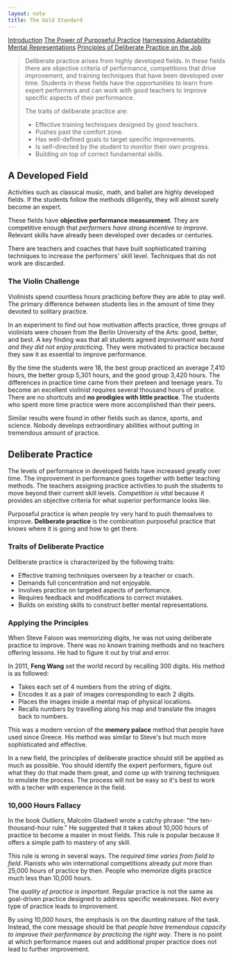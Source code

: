 ```yaml
---
layout: note
title: The Gold Standard
---
```


[Introduction](0-introduction.html)
[The Power of Purposeful Practice](1-the-power-of-purposeful-practice.html)
[Harnessing Adaptability](2-harnessing-adaptability.html)
[Mental Representations](3-mental-representations.html)
[Principles of Deliberate Practice on the Job](5-principles-of-deliberate-practice-on-the-job.html)

> Deliberate practice arises from highly developed fields. In these fields there are objective criteria of performance, competitions that drive improvement, and training techniques that have been developed over time. Students in these fields have the opportunities to learn from expert performers and can work with good teachers to improve specific aspects of their performance. 
>
> The traits of deliberate practice are:
> - Effective training techniques designed by good teachers.
> - Pushes past the comfort zone.
> - Has well-defined goals to target specific improvements.
> - Is self-directed by the student to monitor their own progress.
> - Building on top of correct fundamental skills.

## A Developed Field

Activities such as classical music, math, and ballet are highly developed fields. If the students follow the methods diligently, they will almost surely become an expert.

These fields have **objective performance measurement**. They are competitive enough that *performers have strong incentive to improve*. Relevant skills have already been developed over decades or centuries.

There are teachers and coaches that have built sophisticated training techniques to increase the performers' skill level. Techniques that do not work are discarded.

### The Violin Challenge

Violinists spend countless hours practicing before they are able to play well. The primary difference between students lies in the amount of time they devoted to solitary practice.

In an experiment to find out how motivation affects practice, three groups of violinists were chosen from the Berlin University of the Arts: good, better, and best. A key finding was that all students agreed *improvement was hard and they did not enjoy practicing*. They were motivated to practice because they saw it as essential to improve performance.

By the time the students were 18, the best group practiced an average 7,410 hours, the better group 5,301 hours, and the good group 3,420 hours. The differences in practice time came from their preteen and teenage years. To become an excellent violinist requires several thousand hours of pratice. There are no shortcuts and **no prodigies with little practice**. The students who spent more time practice were more accomplished than their peers. 

Similar results were found in other fields such as dance, sports, and science. Nobody develops extraordinary abilities without putting in tremendous amount of practice.

## Deliberate Practice

The levels of performance in developed fields have increased greatly over time. The improvement in performance goes together with better teaching methods. The teachers assigning practice activities to push the students to move beyond their current skill levels. *Competition is vital* because it provides an objective criteria for what superior performance looks like.

Purposeful practice is when people try very hard to push themselves to improve. **Deliberate practice** is the combination purposeful practice that knows where it is going and how to get there.

### Traits of Deliberate Practice

Deliberate practice is characterized by the following traits:

- Effective training techniques overseen by a teacher or coach.
- Demands full concentration and not enjoyable.
- Involves practice on targeted aspects of perfomance.
- Requires feedback and modifications to correct mistakes.
- Builds on existing skills to construct better mental representations.

### Applying the Principles

When Steve Faloon was memorizing digits, he was not using deliberate practice to improve. There was no known training methods and no teachers offering lessons. He had to figure it out by trial and error.

In 2011, **Feng Wang** set the world record by recalling 300 digits. His method is as followed:

- Takes each set of 4 numbers from the string of digits.
- Encodes it as a pair of images corresponding to each 2 digits.
- Places the images inside a mental map of physical locations.
- Recalls numbers by travelling along his map and translate the images back to numbers.

This was a modern version of the **memory palace** method that people have used since Greece. His method was similar to Steve's but much more sophisticated and effective.

In a new field, the principles of deliberate practice should still be applied as much as possible. You should identify the expert performers, figure out what they do that made them great, and come up with training techniques to emulate the process. The process will not be easy so it's best to work with a techer with experience in the field. 

### 10,000 Hours Fallacy

In the book *Outliers*, Malcolm Gladwell wrote a catchy phrase: "the ten-thousand-hour rule." He suggested that it takes about 10,000 hours of practice to become a master in most fields. This rule is popular because it offers a simple path to mastery of any skill.

This rule is wrong in several ways. The *required time varies from field to field*. Pianists who win international competitions already put more than 25,000 hours of practice by then. People who memorize digits practice much less than 10,000 hours.

The *quality of practice is important*. Regular practice is not the same as goal-driven practice designed to address specific weaknesses. Not every type of practice leads to improvement.

By using 10,000 hours, the emphasis is on the daunting nature of the task. Instead, the core message should be that *people have tremendous capacity to improve their performance by practicing the right way*. There is no point at which performance maxes out and additional proper practice does not lead to further improvement.